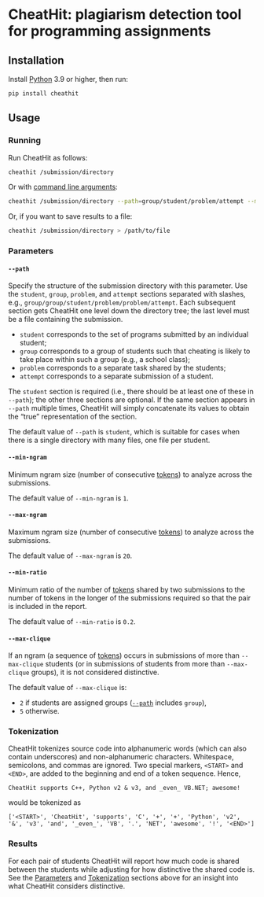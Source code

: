 # CheatHit: plagiarism detection tool for programming assignments

## Installation<a id="installation"></a>

Install [Python](https://www.python.org/downloads/) 3.9 or higher, then run:

```bash
pip install cheathit
```

## Usage<a id="usage"></a>

### Running<a id="running"></a>

Run CheatHit as follows:

```bash
cheathit /submission/directory
```

Or with [command line arguments](#parameters):

```bash
cheathit /submission/directory --path=group/student/problem/attempt --min-ngram=3 --max-ngram=10 --min-ratio=0.5 --max-clique=4
```

Or, if you want to save results to a file:

```bash
cheathit /submission/directory > /path/to/file
```

### Parameters<a id="parameters"></a>

#### `--path`<a id="path"></a>

Specify the structure of the submission directory with this parameter. Use the `student`, `group`, `problem`, and `attempt` sections separated with slashes, e.g.,  `group/group/student/problem/problem/attempt`. Each subsequent section gets CheatHit one level down the directory tree; the last level must be a file containing the submission.

- `student` corresponds to the set of programs submitted by an individual student;
- `group` corresponds to a group of students such that cheating is likely to take place within such a group (e.g., a school class);
- `problem` corresponds to a separate task shared by the students;
- `attempt` corresponds to a separate submission of a student.

The `student` section is required (i.e., there should be at least one of these in `--path`); the other three sections are optional. If the same section appears in `--path` multiple times, CheatHit will simply concatenate its values to obtain the “true” representation of the section.

The default value of `--path` is `student`, which is suitable for cases when there is a single directory with many files, one file per student.

#### `--min-ngram`<a id="min-ngram"></a>

Minimum ngram size (number of consecutive [tokens](#tokenization)) to analyze across the submissions.

The default value of `--min-ngram` is `1`.

#### `--max-ngram`<a id="max-ngram"></a>

Maximum ngram size (number of consecutive [tokens](#tokenization)) to analyze across the submissions.

The default value of `--max-ngram` is `20`.

#### `--min-ratio`<a id="min-ratio"></a>

Minimum ratio of the number of [tokens](#tokenization) shared by two submissions to the number of tokens in the longer of the submissions required so that the pair is included in the report.

The default value of `--min-ratio` is `0.2`.

#### `--max-clique`<a id="max-clique"></a>

If an ngram (a sequence of [tokens](#tokenization)) occurs in submissions of more than `--max-clique` students (or in submissions of students from more than `--max-clique` groups), it is not considered distinctive.

The default value of `--max-clique` is:

- `2` if students are assigned groups ([`--path`](#path) includes `group`),
- `5` otherwise.

### Tokenization<a id="tokenization"></a>

CheatHit tokenizes source code into alphanumeric words (which can also contain underscores) and non-alphanumeric characters. Whitespace, semicolons, and commas are ignored. Two special markers, `<START>` and `<END>`, are added to the beginning and end of a token sequence. Hence,

```
CheatHit supports C++, Python v2 & v3, and _even_ VB.NET; awesome!
```

would be tokenized as

```
['<START>', 'CheatHit', 'supports', 'C', '+', '+', 'Python', 'v2', '&', 'v3', 'and', '_even_', 'VB', '.', 'NET', 'awesome', '!', '<END>']
```

### Results<a id="results"></a>

For each pair of students CheatHit will report how much code is shared between the students while adjusting for how distinctive the shared code is. See the [Parameters](#parameters) and [Tokenization](#tokenization) sections above for an insight into what CheatHit considers distinctive.
